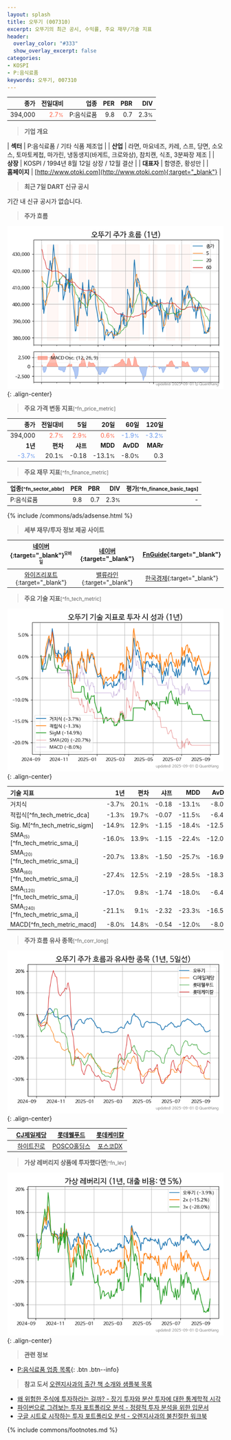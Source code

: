 ```yaml
---
layout: splash
title: 오뚜기 (007310)
excerpt: 오뚜기의 최근 공시, 수익률, 주요 재무/기술 지표
header:
  overlay_color: "#333"
  show_overlay_excerpt: false
categories:
- KOSPI
- P:음식료품
keywords: 오뚜기, 007310
---
```


| **종가** | **전일대비** | **업종** | **PER** | **PBR** | **DIV** |
| -------: | -----------: | -------: | ------: | ------: | ------: |
| 394,000 | <span style="color: tomato">2.7<small>%</small></span> | P:음식료품 | 9.8 | 0.7 | 2.3<small>%</small> |

<!-- more -->


> **기업 개요**<a id="company"></a>

| <span style="white-space:nowrap;">**섹터**</span> | P:음식료품 / 기타 식품 제조업 |
| <span style="white-space:nowrap;">**산업**</span> | 라면, 마요네즈, 카레, 스프, 당면, 소오스, 토마토케첩, 마가린, 냉동생지(바게트, 크로와상), 참치캔, 식초, 3분짜장 제조 |
| <span style="white-space:nowrap;">**상장**</span> | KOSPI / 1994년 8월 12일 상장 / 12월 결산 |
| <span style="white-space:nowrap;">**대표자**</span> | 함영준, 황성만 |
| <span style="white-space:nowrap;">**홈페이지**</span> | [http://www.otoki.com](http://www.otoki.com){:target="_blank"} |


> **최근 7일 DART 신규 공시**<a id="dart"></a>

기간 내 신규 공시가 없습니다.


> **주가 흐름**<a id="price"></a>

![007310](/stock/images/007310.png){: .align-center}


> **주요 가격 변동 지표**<small>[^fn_price_metric]</small>

| **종가** | **전일대비** | **5일** | **20일** | **60일** | **120일** |
| -------: | -----------: | ------: | -------: | -------: | --------: |
| 394,000 | <span style="color: tomato">2.7<small>%</small></span> | <span style="color: tomato">2.9<small>%</small></span> | <span style="color: tomato">0.6<small>%</small></span> | <span style="color: cornflowerblue">-1.9<small>%</small></span> | <span style="color: cornflowerblue">-3.2<small>%</small></span> |
| **1년** | **편차** | **샤프** | **MDD** | **AvDD** | **MARr** |
| <span style="color: cornflowerblue">-3.7<small>%</small></span> | 20.1<small>%</small> | -0.18 | -13.1<small>%</small> | -8.0<small>%</small> | 0.3 |


> **주요 재무 지표**<small>[^fn_finance_metric]</small>

| **업종**<small>[^fn_sector_abbr]</small> | **PER** | **PBR** | **DIV** | **평가**<small>[^fn_finance_basic_tags]</small> |
| :--------------------------------------- | ------: | ------: | ------: | ----------------------------------------------: |
| P:음식료품 | 9.8 | 0.7 | 2.3<small>%</small> | - |



{% include /commons/ads/adsense.html %}

> **세부 재무/투자 정보 제공 사이트**

| [네이버](https://m.stock.naver.com/domestic/stock/007310/finance/summary){:target="_blank"}<sup><small>모바일</small></sup> | [네이버](https://finance.naver.com/item/coinfo.naver?code=007310){:target="_blank"} | [FnGuide](https://comp.fnguide.com/SVO2/ASP/SVD_Invest.asp?gicode=A007310&MenuYn=Y){:target="_blank"} |
| :---: | :---: | :---: |
| [와이즈리포트](https://comp.wisereport.co.kr/company/c1040001.aspx?cmp_cd=007310){:target="_blank"} | [밸류라인](https://www.valueline.co.kr/finance/summary/007310){:target="_blank"} | [한국경제](https://markets.hankyung.com/stock/007310/financial-summary){:target="_blank"} |


> **주요 기술 지표**<small>[^fn_tech_metric]</small>


![007310](/stock/images/007310_tech.png){: .align-center}

| **기술 지표** | **1년** | **편차** | **샤프** | **MDD** | **AvDD** |
| :------------ | ------: | -----------: | -------: | ------: | -------: |
| 거치식 | -3.7<small>%</small> | 20.1<small>%</small> | -0.18 | -13.1<small>%</small> | -8.0<small>%</small> |
| 적립식[^fn_tech_metric_dca] | -1.3<small>%</small> | 19.7<small>%</small> | -0.07 | -11.5<small>%</small> | -6.4<small>%</small> |
| Sig. M[^fn_tech_metric_sigm] | -14.9<small>%</small> | 12.9<small>%</small> | -1.15 | -18.4<small>%</small> | -12.5<small>%</small> |
| SMA<small><sub>(5)</sub></small>[^fn_tech_metric_sma_i] | -16.0<small>%</small> | 13.9<small>%</small> | -1.15 | -22.4<small>%</small> | -12.0<small>%</small> |
| SMA<small><sub>(20)</sub></small>[^fn_tech_metric_sma_i] | -20.7<small>%</small> | 13.8<small>%</small> | -1.50 | -25.7<small>%</small> | -16.9<small>%</small> |
| SMA<small><sub>(60)</sub></small>[^fn_tech_metric_sma_i] | -27.4<small>%</small> | 12.5<small>%</small> | -2.19 | -28.5<small>%</small> | -18.3<small>%</small> |
| SMA<small><sub>(120)</sub></small>[^fn_tech_metric_sma_i] | -17.0<small>%</small> | 9.8<small>%</small> | -1.74 | -18.0<small>%</small> | -6.4<small>%</small> |
| SMA<small><sub>(240)</sub></small>[^fn_tech_metric_sma_i] | -21.1<small>%</small> | 9.1<small>%</small> | -2.32 | -23.3<small>%</small> | -16.5<small>%</small> |
| MACD[^fn_tech_metric_macd] | -8.0<small>%</small> | 14.8<small>%</small> | -0.54 | -12.0<small>%</small> | -8.0<small>%</small> |


> **주가 흐름 유사 종목**<a id="corr"></a><small>[^fn_corr_long]</small>

![007310](/stock/images/007310_corr.png){: .align-center}

|       | [CJ제일제당](/097950/) | [롯데웰푸드](/280360/) | [롯데케미칼](/011170/) |
| :---: | :------------------------------------: | :------------------------------------: | :------------------------------------: |
|       | [하이트진로](/000080/) | [POSCO홀딩스](/005490/) | [포스코DX](/022100/) |


> **가상 레버리지 상품에 투자했다면**<a id="2x"></a><small>[^fn_lev]</small>

![007310](/stock/images/007310_2x.png){: .align-center}


> **관련 정보**

- [P:음식료품 업종 목록](/stats/sector/kospi_업종_음식료품_종목/){: .btn .btn--info}

> **참고 도서** [오렌지사과의 출간 책 소개와 샘플북 목록](https://kongdori.tistory.com/691)

- [왜 위험한 주식에 투자하라는 걸까? - 장기 투자와 분산 투자에 대한 통계학적 시각](https://kongdori.tistory.com/421)
- [파이썬으로 그려보는 투자 포트폴리오 분석  - 정량적 투자 분석을 위한 입문서](https://kongdori.tistory.com/643)
- [구글 시트로 시작하는 투자 포트폴리오 분석 - 오렌지사과의 불친절한 워크북](https://kongdori.tistory.com/449)


{% include commons/footnotes.md %}